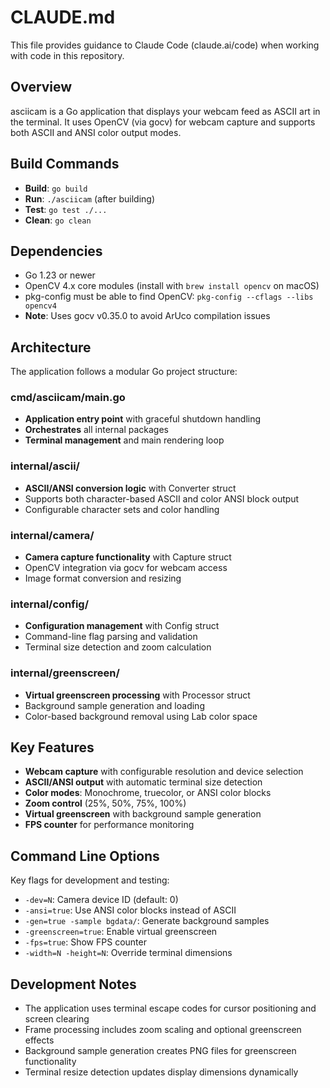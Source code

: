 # CLAUDE.md

This file provides guidance to Claude Code (claude.ai/code) when working with code in this repository.

## Overview

asciicam is a Go application that displays your webcam feed as ASCII art in the terminal. It uses OpenCV (via gocv) for webcam capture and supports both ASCII and ANSI color output modes.

## Build Commands

- **Build**: `go build`
- **Run**: `./asciicam` (after building)
- **Test**: `go test ./...`
- **Clean**: `go clean`

## Dependencies

- Go 1.23 or newer
- OpenCV 4.x core modules (install with `brew install opencv` on macOS)
- pkg-config must be able to find OpenCV: `pkg-config --cflags --libs opencv4`
- **Note**: Uses gocv v0.35.0 to avoid ArUco compilation issues

## Architecture

The application follows a modular Go project structure:

### cmd/asciicam/main.go
- **Application entry point** with graceful shutdown handling
- **Orchestrates** all internal packages
- **Terminal management** and main rendering loop

### internal/ascii/
- **ASCII/ANSI conversion logic** with Converter struct
- Supports both character-based ASCII and color ANSI block output
- Configurable character sets and color handling

### internal/camera/
- **Camera capture functionality** with Capture struct
- OpenCV integration via gocv for webcam access
- Image format conversion and resizing

### internal/config/
- **Configuration management** with Config struct
- Command-line flag parsing and validation
- Terminal size detection and zoom calculation

### internal/greenscreen/
- **Virtual greenscreen processing** with Processor struct
- Background sample generation and loading
- Color-based background removal using Lab color space

## Key Features

- **Webcam capture** with configurable resolution and device selection
- **ASCII/ANSI output** with automatic terminal size detection
- **Color modes**: Monochrome, truecolor, or ANSI color blocks
- **Zoom control** (25%, 50%, 75%, 100%)
- **Virtual greenscreen** with background sample generation
- **FPS counter** for performance monitoring

## Command Line Options

Key flags for development and testing:
- `-dev=N`: Camera device ID (default: 0)
- `-ansi=true`: Use ANSI color blocks instead of ASCII
- `-gen=true -sample bgdata/`: Generate background samples
- `-greenscreen=true`: Enable virtual greenscreen
- `-fps=true`: Show FPS counter
- `-width=N -height=N`: Override terminal dimensions

## Development Notes

- The application uses terminal escape codes for cursor positioning and screen clearing
- Frame processing includes zoom scaling and optional greenscreen effects
- Background sample generation creates PNG files for greenscreen functionality
- Terminal resize detection updates display dimensions dynamically